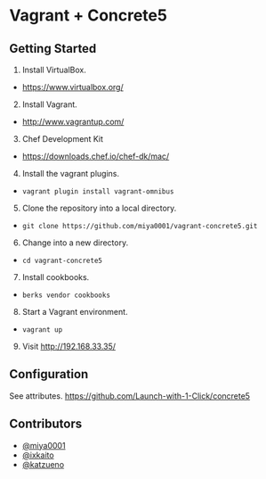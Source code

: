 # Vagrant + Concrete5

## Getting Started

1. Install VirtualBox.
 * https://www.virtualbox.org/
2. Install Vagrant.
 * http://www.vagrantup.com/
3. Chef Development Kit
 * https://downloads.chef.io/chef-dk/mac/
4. Install the vagrant plugins.
 * `vagrant plugin install vagrant-omnibus`
5. Clone the repository into a local directory.
 * `git clone https://github.com/miya0001/vagrant-concrete5.git`
6. Change into a new directory.
 * `cd vagrant-concrete5`
7. Install cookbooks.
 * `berks vendor cookbooks`
8. Start a Vagrant environment.
 * `vagrant up`
9. Visit http://192.168.33.35/

## Configuration

See attributes.
https://github.com/Launch-with-1-Click/concrete5

## Contributors

* [@miya0001](https://github.com/miya0001/)
* [@ixkaito](https://github.com/ixkaito)
* [@katzueno](https://github.com/katzueno)

